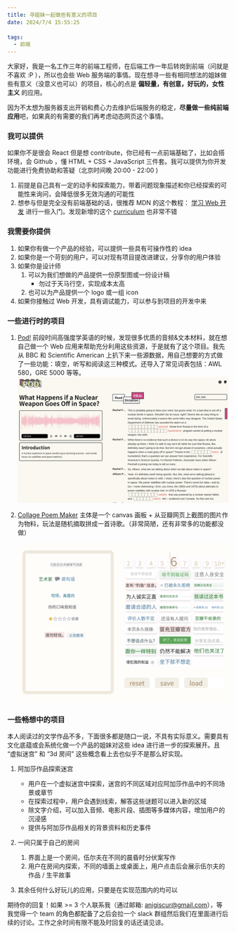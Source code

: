 ```yaml
---
title: 寻姐妹一起做些有意义的项目
date: 2024/7/4 15:55:25

tags:
  - 前端
---
```


大家好，我是一名工作三年的前端工程师，在后端工作一年后转岗到前端（问就是不喜欢 :P ），所以也会些 Web 服务端的事情。现在想寻一些有相同想法的姐妹做些有意义（没意义也可以）的项目，核心的点是 **偏轻量，有创意，好玩的，女性主义** 的应用。

因为不太想为服务器支出开销和费心力去维护后端服务的稳定，**尽量做一些纯前端应用**吧，如果真的有需要的我们再考虑动态网页这个事情。

### 我可以提供

如果你不是很会 React 但是想 contribute，你已经有一点前端基础了，比如会搭环境，会 Github ，懂 HTML + CSS + JavaScript 三件套。我可以提供为你开发功能进行免费协助和答疑（北京时间晚 20:00 - 22:00 )

1. 前提是自己具有一定的动手和探索能力，带着问题现象描述和你已经探索的可能性来询问，会降低很多无效沟通的可能性
2. 想参与但是完全没有前端基础的话，很推荐 MDN 的这个教程： [学习 Web 开发](https://developer.mozilla.org/zh-CN/docs/Learn) 进行一些入门。发现新增的这个 [curriculum](https://developer.mozilla.org/en-US/curriculum/) 也非常不错

### 我需要你提供

1. 如果你有做一个产品的经验，可以提供一些具有可操作性的 idea
2. 如果你是一个苛刻的用户，可以对现有项目提改进建议，分享你的用户体验
3. 如果你是设计师
   1. 可以为我们想做的产品提供一份原型图或一份设计稿
      - 勿过于天马行空，实现成本太高
   2. 也可以为产品提供一个 logo 或一组 icon
4. 如果你接触过 Web 开发，具有调试能力，可以参与到项目的开发中来

### 一些进行时的项目

1. [Pod!](https://r.piggy.lol/pod/)
   前段时间高强度学英语的时候，发现很多优质的音频&文本材料，就在想自己做一个 Web 应用来帮助充分利用这些资源，于是就有了这个项目。我先从 BBC 和 Scientific American 上扒下来一些源数据，用自己想要的方式做了一些功能：填空，听写和阅读这三种模式。还导入了常见词表包括：AWL 580，GRE 5000 等等。
   ![](./find-a-coworker/pod.png)

2. [Collage Poem Maker](https://r.piggy.lol/collage-poem/)
   主体是一个 canvas 画板 + 从豆瓣网页上截图的图片作为物料，玩法是随机摘取拼成一首诗歌。（非常简陋，还有非常多的功能都没做）

   ![](./find-a-coworker/collage-poem.png)

### 一些畅想中的项目

本人阅读过的文学作品不多，下面很多都是随口一说，不具有实际意义。需要具有文化底蕴或会系统化做一个产品的姐妹对这些 idea 进行进一步的探索展开。且 “虚拟迷宫” 和 “3d 房间” 这些概念看上去也似乎不是那么好实现。

1. 阿加莎作品探索迷宫

   - 用户在一个虚拟迷宫中探索，迷宫的不同区域对应阿加莎作品中的不同场景或章节
   - 在探索过程中，用户会遇到线索，解答这些谜题可以进入新的区域
   - 除文字介绍，可以加入音频、电影片段、插图等多媒体内容，增加用户的沉浸感
   - 提供与阿加莎作品相关的背景资料和历史事件

2. 一间只属于自己的房间

   1. 界面上是一个房间，伍尔夫在不同的晨昏时分伏案写作
   2. 用户在房间内探索，不同的墙面上或桌面上，用户点击后会展示伍尔夫的作品 / 生平故事

3. 其余任何什么好玩儿的应用，只要是在实现范围内的均可以

期待你的回复！如果 >= 3 个人联系我（通过邮箱: anigiscur@gmail.com），等我觉得一个 team 的角色都配备了之后会拉一个 slack 群组然后我们在里面进行后续的讨论。工作之余时间有限不能及时回复的话还请见谅。
